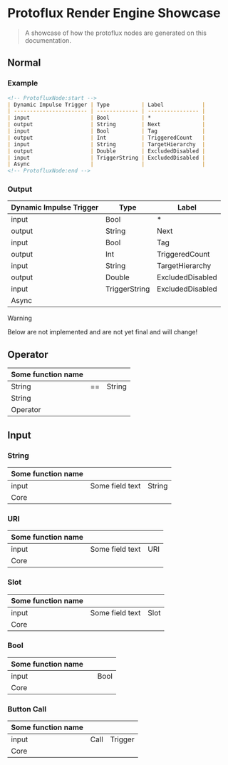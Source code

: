 # Protoflux Render Engine Showcase

> A showcase of how the protoflux nodes are generated on this documentation.

## Normal

<!-- panels:start -->
<!-- div:left-panel -->
### Example

```md
<!-- ProtofluxNode:start -->
| Dynamic Impulse Trigger | Type          | Label            |
| ----------------------- | ------------- | ---------------- |
| input                   | Bool          | *                |
| output                  | String        | Next             |
| input                   | Bool          | Tag              |
| output                  | Int           | TriggeredCount   |
| input                   | String        | TargetHierarchy  |
| output                  | Double        | ExcludedDisabled |
| input                   | TriggerString | ExcludedDisabled |
| Async                   |               |                  |
<!-- ProtofluxNode:end -->
```
<!-- div:right-panel -->
### Output
<!-- ProtofluxNode:start -->
| Dynamic Impulse Trigger | Type          | Label            |
| ----------------------- | ------------- | ---------------- |
| input                   | Bool          | *                |
| output                  | String        | Next             |
| input                   | Bool          | Tag              |
| output                  | Int           | TriggeredCount   |
| input                   | String        | TargetHierarchy  |
| output                  | Double        | ExcludedDisabled |
| input                   | TriggerString | ExcludedDisabled |
| Async                   |               |                  |
<!-- ProtofluxNode:end -->
<!-- panels:end -->

> [!Warning]
> Below are not implemented and are not yet final and will change!

## Operator

| Some function name |     |        |
| ------------------ | --- | ------ |
| String             | ==  | String |
| String             |     |        |
| Operator           |     |        |

## Input

### String

| Some function name |                 |        |
| ------------------ | --------------- | ------ |
| input              | Some field text | String |
| Core               |                 |        |

### URI

| Some function name |                 |     |
| ------------------ | --------------- | --- |
| input              | Some field text | URI |
| Core               |                 |     |

### Slot

| Some function name |                 |      |
| ------------------ | --------------- | ---- |
| input              | Some field text | Slot |
| Core               |                 |      |

### Bool

| Some function name |     |      |
| ------------------ | --- | ---- |
| input              |     | Bool |
| Core               |     |      |

### Button Call

| Some function name |      |         |
| ------------------ | ---- | ------- |
| input              | Call | Trigger |
| Core               |      |         |

